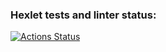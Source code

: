 ### Hexlet tests and linter status:
[![Actions Status](https://github.com/tresh-polka/frontend-project-46/actions/workflows/hexlet-check.yml/badge.svg)](https://github.com/tresh-polka/frontend-project-46/actions)